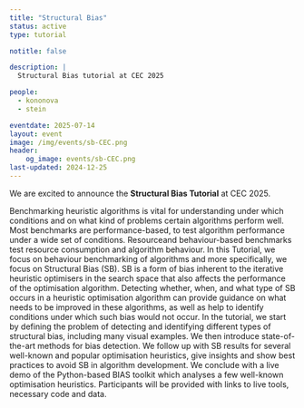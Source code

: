 ```yaml
---
title: "Structural Bias"
status: active
type: tutorial

notitle: false

description: |
  Structural Bias tutorial at CEC 2025

people:
  - kononova
  - stein

eventdate: 2025-07-14
layout: event
image: /img/events/sb-CEC.png
header:
    og_image: events/sb-CEC.png
last-updated: 2024-12-25
---
```


We are excited to announce the **Structural Bias Tutorial** at CEC 2025.

Benchmarking heuristic algorithms is vital for understanding under which conditions and on what kind of problems certain algorithms perform well. Most benchmarks are performance-based, to test algorithm performance under a wide set of conditions. Resourceand behaviour-based benchmarks test resource consumption and algorithm behaviour. In this Tutorial, we focus on behaviour benchmarking of algorithms and more specifically, we focus on Structural Bias (SB). SB is a form of bias inherent to the iterative heuristic optimisers in the search space that also affects the performance of the optimisation algorithm. Detecting whether, when, and what type of SB occurs in a heuristic optimisation algorithm can provide guidance on what needs to be improved in these algorithms, as well as help to identify conditions under which such bias would not occur. In the tutorial, we start by defining the problem of detecting and identifying different types of structural bias, including many visual examples. We then introduce state-of-the-art methods for bias detection. We follow up with SB results for several well-known and popular optimisation heuristics, give insights and show best practices to avoid SB in algorithm development. We conclude with a live demo of the Python-based BIAS toolkit which analyses a few well-known optimisation heuristics. Participants will be provided with links to live tools, necessary code and data.


<!-- ### Previous Editions

- (GECCO 2024)[https://aaboh.nl/2024/] -->

